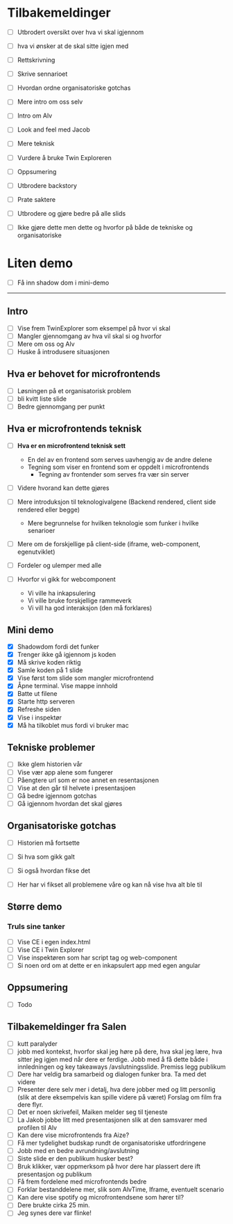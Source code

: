 # Tilbakemeldinger

- [ ] Utbrodert oversikt over hva vi skal igjennom
- [ ] hva vi ønsker at de skal sitte igjen med
- [ ] Rettskrivning
- [ ] Skrive sennarioet
- [ ] Hvordan ordne organisatoriske gotchas
- [ ] Mere intro om oss selv
- [ ] Intro om Alv
- [ ] Look and feel med Jacob
- [ ] Mere teknisk
- [ ] Vurdere å bruke Twin Exploreren
- [ ] Oppsumering
- [ ] Utbrodere backstory

- [ ] Prate saktere
- [ ] Utbrodere og gjøre bedre på alle slids
- [ ] Ikke gjøre dette men dette og hvorfor på både de tekniske og organisatoriske

# Liten demo

- [ ] Få inn shadow dom i mini-demo

---

## Intro

- [ ] Vise frem TwinExplorer som eksempel på hvor vi skal
- [ ] Mangler gjennomgang av hva vil skal si og hvorfor
- [ ] Mere om oss og Alv
- [ ] Huske å introdusere situasjonen

## Hva er behovet for microfrontends

- [ ] Løsningen på et organisatorisk problem
- [ ] bli kvitt liste slide
- [ ] Bedre gjennomgang per punkt

## Hva er microfrontends teknisk

- [ ] **Hva er en microfrontend teknisk sett**
  - En del av en frontend som serves uavhengig av de andre delene
  - Tegning som viser en frontend som er oppdelt i microfrontends
    - Tegning av frontender som serves fra vær sin server
- [ ] Videre hvorand kan dette gjøres
- [ ] Mere introduksjon til teknologivalgene (Backend rendered, client side rendered eller begge)

  - Mere begrunnelse for hvilken teknologie som funker i hvilke senarioer

- [ ] Mere om de forskjellige på client-side (iframe, web-component, egenutviklet)
- [ ] Fordeler og ulemper med alle
- [ ] Hvorfor vi gikk for webcomponent
  - Vi ville ha inkapsulering
  - Vi ville bruke forskjellige rammeverk
  - Vi vill ha god interaksjon (den må forklares)

## Mini demo

- [x] Shadowdom fordi det funker
- [x] Trenger ikke gå igjennom js koden
- [x] Må skrive koden riktig
- [x] Samle koden på 1 slide
- [x] Vise først tom slide som mangler microfrontend
- [x] Åpne terminal. Vise mappe innhold
- [x] Batte ut filene
- [x] Starte http serveren
- [x] Refreshe siden
- [x] Vise i inspektør
- [x] Må ha tilkoblet mus fordi vi bruker mac

## Tekniske problemer

- [ ] Ikke glem historien vår
- [ ] Vise vær app alene som fungerer
- [ ] Påengtere url som er noe annet en resentasjonen
- [ ] Vise at den går til helvete i presentasjoen
- [ ] Gå bedre igjennom gotchas
- [ ] Gå igjennom hvordan det skal gjøres

## Organisatoriske gotchas

- [ ] Historien må fortsette
- [ ] Si hva som gikk galt
- [ ] Si også hvordan fikse det

- [ ] Her har vi fikset all problemene våre og kan nå vise hva alt ble til

## Større demo

### Truls sine tanker

- [ ] Vise CE i egen index.html
- [ ] Vise CE i Twin Explorer
- [ ] Vise inspektøren som har script tag og web-component
- [ ] Si noen ord om at dette er en inkapsulert app med egen angular

## Oppsumering

- [ ] Todo


## Tilbakemeldinger fra Salen

- [ ] kutt paralyder
- [ ] jobb med kontekst, hvorfor skal jeg høre på dere, hva skal jeg lære, hva sitter jeg igjen med når dere er ferdige. Jobb med å få dette både i innledningen og  key takeaways /avslutningsslide. Premiss legg publikum
- [ ] Dere har veldig bra samarbeid og dialogen funker bra. Ta med det videre
- [ ] Presenter dere selv mer i detalj, hva dere jobber med og litt personlig (slik at dere eksempelvis kan spille videre på været) Forslag om film fra dere flyr.
- [ ] Det er noen skrivefeil, Maiken melder seg til tjeneste
- [ ] La Jakob jobbe litt med presentasjonen slik at den samsvarer med profilen til Alv
- [ ] Kan dere vise microfrontends fra Aize?
- [ ] Få mer tydelighet budskap rundt de organisatoriske utfordringene
- [ ] Jobb med en bedre avrundning/avslutning
- [ ] Siste slide er den publikum husker best?
- [ ] Bruk klikker, vær oppmerksom på hvor dere har plassert dere ift presentasjon og publikum
- [ ] Få frem fordelene med microfrontends bedre
- [ ] Forklar bestanddelene mer, slik som AlvTime, Iframe, eventuelt scenario
- [ ] Kan dere vise spotify og microfrontendsene som hører til?
- [ ] Dere brukte cirka 25 min.
- [ ] Jeg synes dere var flinke!
